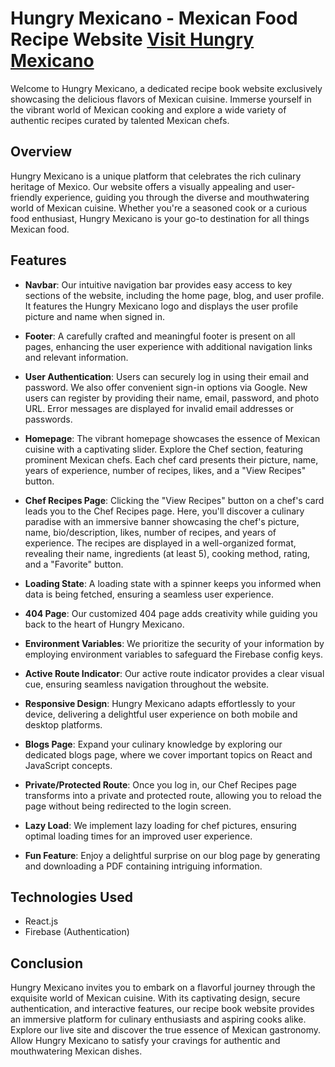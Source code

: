 # Hungry Mexicano - Mexican Food Recipe Website [Visit Hungry Mexicano](https://hungry-mexicano.web.app/)

Welcome to Hungry Mexicano, a dedicated recipe book website exclusively showcasing the delicious flavors of Mexican cuisine. Immerse yourself in the vibrant world of Mexican cooking and explore a wide variety of authentic recipes curated by talented Mexican chefs.

## Overview

Hungry Mexicano is a unique platform that celebrates the rich culinary heritage of Mexico. Our website offers a visually appealing and user-friendly experience, guiding you through the diverse and mouthwatering world of Mexican cuisine. Whether you're a seasoned cook or a curious food enthusiast, Hungry Mexicano is your go-to destination for all things Mexican food.

## Features

- **Navbar**: Our intuitive navigation bar provides easy access to key sections of the website, including the home page, blog, and user profile. It features the Hungry Mexicano logo and displays the user profile picture and name when signed in.

- **Footer**: A carefully crafted and meaningful footer is present on all pages, enhancing the user experience with additional navigation links and relevant information.

- **User Authentication**: Users can securely log in using their email and password. We also offer convenient sign-in options via Google. New users can register by providing their name, email, password, and photo URL. Error messages are displayed for invalid email addresses or passwords.

- **Homepage**: The vibrant homepage showcases the essence of Mexican cuisine with a captivating slider. Explore the Chef section, featuring prominent Mexican chefs. Each chef card presents their picture, name, years of experience, number of recipes, likes, and a "View Recipes" button.

- **Chef Recipes Page**: Clicking the "View Recipes" button on a chef's card leads you to the Chef Recipes page. Here, you'll discover a culinary paradise with an immersive banner showcasing the chef's picture, name, bio/description, likes, number of recipes, and years of experience. The recipes are displayed in a well-organized format, revealing their name, ingredients (at least 5), cooking method, rating, and a "Favorite" button.

- **Loading State**: A loading state with a spinner keeps you informed when data is being fetched, ensuring a seamless user experience.

- **404 Page**: Our customized 404 page adds creativity while guiding you back to the heart of Hungry Mexicano.

- **Environment Variables**: We prioritize the security of your information by employing environment variables to safeguard the Firebase config keys.

- **Active Route Indicator**: Our active route indicator provides a clear visual cue, ensuring seamless navigation throughout the website.

- **Responsive Design**: Hungry Mexicano adapts effortlessly to your device, delivering a delightful user experience on both mobile and desktop platforms.

- **Blogs Page**: Expand your culinary knowledge by exploring our dedicated blogs page, where we cover important topics on React and JavaScript concepts.

- **Private/Protected Route**: Once you log in, our Chef Recipes page transforms into a private and protected route, allowing you to reload the page without being redirected to the login screen.

- **Lazy Load**: We implement lazy loading for chef pictures, ensuring optimal loading times for an improved user experience.

- **Fun Feature**: Enjoy a delightful surprise on our blog page by generating and downloading a PDF containing intriguing information.

## Technologies Used

- React.js
- Firebase (Authentication)

## Conclusion

Hungry Mexicano invites you to embark on a flavorful journey through the exquisite world of Mexican cuisine. With its captivating design, secure
authentication, and interactive features, our recipe book website provides an immersive platform for culinary enthusiasts and aspiring cooks alike.
Explore our live site and discover the true essence of Mexican gastronomy. Allow Hungry Mexicano to satisfy your cravings for authentic and mouthwatering Mexican dishes.